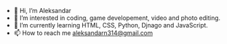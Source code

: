 - 👋 Hi, I’m Aleksandar
- 👀 I’m interested in coding, game developement, video and photo editing.
- 🌱 I’m currently learning HTML, CSS, Python, Djnago and JavaScript.
- 📫 How to reach me aleksandarn314@gmail.com

<!---
laneeeee/laneeeee is a ✨ special ✨ repository because its `README.md` (this file) appears on your GitHub profile.
You can click the Preview link to take a look at your changes.
--->
